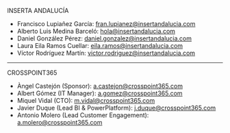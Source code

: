 INSERTA ANDALUCÍA
- Francisco Lupiañez García: fran.lupianez@insertandalucia.com
- Alberto Luis Medina Barceló: hola@insertandalucia.com
- Daniel González Pérez: daniel.gonzalez@insertandalucia.com
- Laura Eila Ramos Cuellar: eila.ramos@insertandalucia.com
- Víctor Rodríguez Martín: victor.rodriguez@insertandalucia.com

****

CROSSPOINT365
- Àngel Castejón (Sponsor): a.castejon@crosspoint365.com
- Albert Gómez (IT Manager): a.gomez@crosspoint365.com
- Miquel Vidal (CTO): m.vidal@crosspoint365.com
- Javier Duque (Lead BI & PowerPlatform): j.duque@crosspoint365.com
- Antonio Molero (Lead Customer Engagement): a.molero@crosspoint365.com
